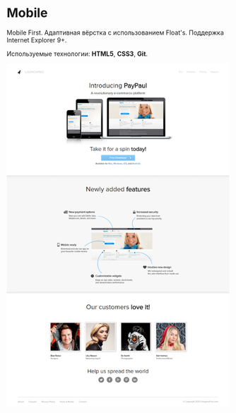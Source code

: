 # Mobile

Mobile First. Адаптивная вёрстка с использованием Float's. Поддержка Internet Explorer 9+.

Используемые технологии: **HTML5**, **CSS3**, **Git**.

![Mobile - Entire-Page](Mobile.png)